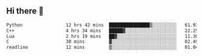 ## Hi there 👋

<!--START_SECTION:waka-->

```txt
Python                12 hrs 42 mins  ███████████████▒░░░░░░░░░   61.93 %
C++                   4 hrs 34 mins   █████▓░░░░░░░░░░░░░░░░░░░   22.25 %
Lua                   2 hrs 19 mins   ██▓░░░░░░░░░░░░░░░░░░░░░░   11.30 %
C                     30 mins         ▓░░░░░░░░░░░░░░░░░░░░░░░░   02.49 %
readline              12 mins         ▒░░░░░░░░░░░░░░░░░░░░░░░░   01.04 %
```

<!--END_SECTION:waka-->
